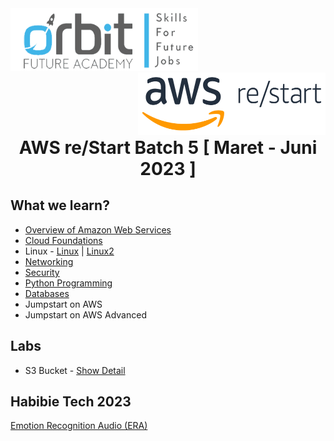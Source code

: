 <!-- Header -->
  <div style="float: left;">
      <img src="images/orbit.jpg" alt="ofa" width="300" height="100">
  </div>

  <div style="float: right;">
      <img src="images/aws-restart.jpg" alt="aws-re/start" width="300" height="100">
  </div>

<!-- End Header -->

<!-- Main -->
  <div style="clear: both;">  
  <div style="text-align: center; font-weight: bold;">
    <h1>AWS re/Start Batch 5 [ Maret - Juni 2023 ]</h1>
  </div>

  ## What we learn?
  - [Overview of Amazon Web Services](https://docs.aws.amazon.com/whitepapers/latest/aws-overview/introduction.html)
  - [Cloud Foundations](https://aws.amazon.com/solutions/cloud-foundations/)
  - Linux - [Linux](https://aws.amazon.com/mp/linux/) | [Linux2](https://aws.amazon.com/amazon-linux-2/)
  - [Networking](https://aws.amazon.com/products/networking/)
  - [Security](https://aws.amazon.com/security/)
  - [Python Programming](https://aws.amazon.com/what-is/python/)
  - [Databases](https://docs.aws.amazon.com/whitepapers/latest/aws-overview/database.html)
  - Jumpstart on AWS
  - Jumpstart on AWS Advanced

  ## Labs
  - S3 Bucket - [Show Detail](http://maulanakavaldo-wstatic.s3-website-ap-southeast-1.amazonaws.com/)

  ## Habibie Tech 2023
  [Emotion Recognition Audio (ERA)](https://github.com/maulanakavaldo/EmotionRecognitionAudio)

  <div>
<!-- End Main -->